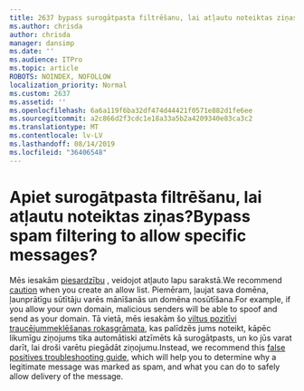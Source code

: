 ```yaml
---
title: 2637 bypass surogātpasta filtrēšanu, lai atļautu noteiktas ziņas?
ms.author: chrisda
author: chrisda
manager: dansimp
ms.date: ''
ms.audience: ITPro
ms.topic: article
ROBOTS: NOINDEX, NOFOLLOW
localization_priority: Normal
ms.custom: 2637
ms.assetid: ''
ms.openlocfilehash: 6a6a119f6ba32df474d44421f0571e882d1fe6ee
ms.sourcegitcommit: a2c866d2f3cdc1e18a33a5b2a4209340e83ca3c2
ms.translationtype: MT
ms.contentlocale: lv-LV
ms.lasthandoff: 08/14/2019
ms.locfileid: "36406548"
---
```

# <a name="bypass-spam-filtering-to-allow-specific-messages"></a><span data-ttu-id="8b8cf-102">Apiet surogātpasta filtrēšanu, lai atļautu noteiktas ziņas?</span><span class="sxs-lookup"><span data-stu-id="8b8cf-102">Bypass spam filtering to allow specific messages?</span></span>

<span data-ttu-id="8b8cf-103">Mēs iesakām [piesardzību](https://docs.microsoft.com/exchange/troubleshoot/antispam/cautions-against-bypassing-spam-filters) , veidojot atļauto lapu sarakstā.</span><span class="sxs-lookup"><span data-stu-id="8b8cf-103">We recommend [caution](https://docs.microsoft.com/exchange/troubleshoot/antispam/cautions-against-bypassing-spam-filters) when you create an allow list.</span></span> <span data-ttu-id="8b8cf-104">Piemēram, ļaujat sava domēna, ļaunprātīgu sūtītāju varēs mānīšanās un domēna nosūtīšana.</span><span class="sxs-lookup"><span data-stu-id="8b8cf-104">For example, if you allow your own domain, malicious senders will be able to spoof and send as your domain.</span></span>  <span data-ttu-id="8b8cf-105">Tā vietā, mēs iesakām šo [viltus pozitīvi traucējummeklēšanas rokasgrāmata](https://docs.microsoft.com/office365/securitycompliance/prevent-email-from-being-marked-as-spam), kas palīdzēs jums noteikt, kāpēc likumīgu ziņojums tika automātiski atzīmēts kā surogātpasts, un ko jūs varat darīt, lai droši varētu piegādāt ziņojumu.</span><span class="sxs-lookup"><span data-stu-id="8b8cf-105">Instead, we recommend this [false positives troubleshooting guide](https://docs.microsoft.com/office365/securitycompliance/prevent-email-from-being-marked-as-spam), which will help you to determine why a legitimate message was marked as spam, and what you can do to safely allow delivery of the message.</span></span>
